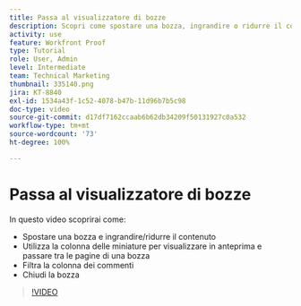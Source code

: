 ```yaml
---
title: Passa al visualizzatore di bozze
description: Scopri come spostare una bozza, ingrandire o ridurre il contenuto, utilizzare la colonna delle miniature, filtrare i commenti della bozza e altro ancora nel visualizzatore di bozze di  [!DNL  Workfront] .
activity: use
feature: Workfront Proof
type: Tutorial
role: User, Admin
level: Intermediate
team: Technical Marketing
thumbnail: 335140.png
jira: KT-8840
exl-id: 1534a43f-1c52-4078-b47b-11d96b7b5c98
doc-type: video
source-git-commit: d17df7162ccaab6b62db34209f50131927c0a532
workflow-type: tm+mt
source-wordcount: '73'
ht-degree: 100%

---
```


# Passa al visualizzatore di bozze

In questo video scoprirai come:

* Spostare una bozza e ingrandire/ridurre il contenuto
* Utilizza la colonna delle miniature per visualizzare in anteprima e passare tra le pagine di una bozza
* Filtra la colonna dei commenti
* Chiudi la bozza

>[!VIDEO](https://video.tv.adobe.com/v/3449863/?quality=12&learn=on&enablevpops&captions=ita)

<!-- 
## Learn more
* Review a static proof
* Search within a proof
* Compare proofs
* Configure proofing viewer settings
* View the [!DNL Workfront] object associated with a proof
* Share a proof from the proofing viewer
* Print a proof summary within [!DNL Workfront]
-->
